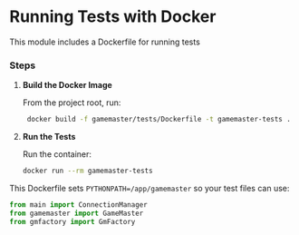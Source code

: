 # Running Tests with Docker

This module includes a Dockerfile for running tests

### Steps

1. **Build the Docker Image**

   From the project root, run:

   ```bash
    docker build -f gamemaster/tests/Dockerfile -t gamemaster-tests .
   ```

2. **Run the Tests**

   Run the container:

   ```bash
   docker run --rm gamemaster-tests
   ```

This Dockerfile sets `PYTHONPATH=/app/gamemaster` so your test files can use:

```python
from main import ConnectionManager
from gamemaster import GameMaster
from gmfactory import GmFactory
```